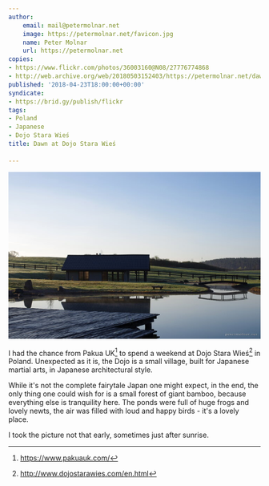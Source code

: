 ```yaml
---
author:
    email: mail@petermolnar.net
    image: https://petermolnar.net/favicon.jpg
    name: Peter Molnar
    url: https://petermolnar.net
copies:
- https://www.flickr.com/photos/36003160@N08/27776774868
- http://web.archive.org/web/20180503152403/https://petermolnar.net/dawn-at-dojo-stara-wies/
published: '2018-04-23T18:00:00+00:00'
syndicate:
- https://brid.gy/publish/flickr
tags:
- Poland
- Japanese
- Dojo Stara Wieś
title: Dawn at Dojo Stara Wieś

---
```


![](dawn-at-dojo-stara-wies.jpg)

I had the chance from Pakua UK[^1] to spend a weekend at Dojo Stara
Wieś[^2] in Poland. Unexpected as it is, the Dojo is a small village,
built for Japanese martial arts, in Japanese architectural style.

While it's not the complete fairytale Japan one might expect, in the
end, the only thing one could wish for is a small forest of giant
bamboo, because everything else is tranquility here. The ponds were full
of huge frogs and lovely newts, the air was filled with loud and happy
birds - it's a lovely place.

I took the picture not that early, sometimes just after sunrise.

[^1]: <https://www.pakuauk.com/>

[^2]: <http://www.dojostarawies.com/en.html>